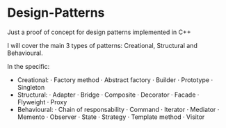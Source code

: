# Design-Patterns
Just a proof of concept for design patterns implemented in C++

I will cover the main 3 types of patterns: Creational, Structural and Behavioural.

In the specific:

  - Creational:
    · Factory method
    · Abstract factory
    · Builder
    · Prototype
    · Singleton
  - Structural:
    · Adapter
    · Bridge
    · Composite
    · Decorator
    · Facade
    · Flyweight
    · Proxy
  - Behavioural:
    · Chain of responsability
    · Command
    · Iterator
    · Mediator
    · Memento
    · Observer
    · State
    · Strategy
    · Template method
    · Visitor
    
